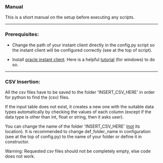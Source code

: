 ### Manual
This is a short manual on the setup before executing any scripts.

---

### Prerequisites:

- Change the path of your instant client directly in the config.py script so the instant client will be configured correctly (see at the top of script).

- Install [oracle instant client](https://www.oracle.com/database/technologies/instant-client/downloads.html). Here is a helpful [tutorial](https://www.youtube.com/watch?v=v0TkfVFGO5c) (for windows) to do so.

---

### CSV Insertion:

All the csv files have to be saved to the folder 'INSERT_CSV_HERE' in order for python to find the (csv) files.

If the input table does not exist, it creates a new one with the suitable data types automatically by checking the values of each column (except if the data type is other than int, float or string, then it asks user).

You can change the name of the folder 'INSERT_CSV_HERE' (<ins>not</ins> its location). It is recommended to change def_folder_name in configuration (see at the top of config.py) to the name of your folder or define it in constructor.

Warning: Requested csv files should not be completely empty, else code does not work.
